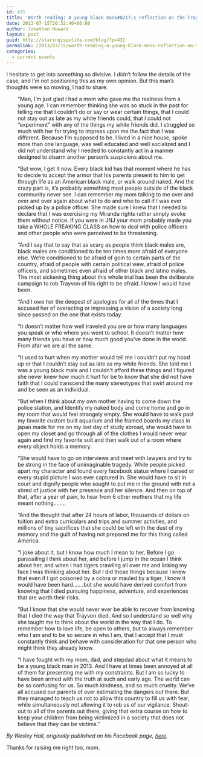 ```yaml
---
id: 431
title: 'Worth reading: A young black man&#8217;s reflection on the Trayvon Martin case'
date: 2013-07-15T20:32:40+00:00
author: Jonathan Howard
layout: post
guid: http://staringispolite.com/blog/?p=431
permalink: /2013/07/15/worth-reading-a-young-black-mans-reflection-on-the-trayvon-martin/
categories:
  - current events
---
```

I hesitate to get into something so divisive. I didn&#8217;t follow the details of the case, and I&#8217;m not positioning this as my own opinion. But this man&#8217;s thoughts were so moving, I had to share.

<p style="padding-left: 30px;">
  &#8220;Man, I&#8217;m just glad I had a mom who gave me the realness from a young age. I can remember thinking she was so stuck in the past for telling me that I couldn&#8217;t do or say or wear certain things, that I could not stay out as late as my white friends could, that I could not &#8220;experiment&#8221; with any of the things my white friends did. I struggled so much with her for trying to impress upon me the fact that I was different. Because I&#8217;m supposed to be. I lived in a nice house, spoke more than one language, was well educated and well socialized and I did not understand why I needed to <!--more-->constantly act in a manner designed to disarm another person&#8217;s suspicions about me.
</p>

<p style="padding-left: 30px;">
  &#8220;But wow, I get it now. Every black kid has that moment where he has to decide to accept the armor that his parents present to him to get through life as an American black male, or walk around naked. And the crazy part is, it’s probably something most people outside of the black community never see. I can remember my mom talking to me over and over and over again about what to do and who to call if I was ever picked up by a police officer. She made sure I knew that I needed to declare that I was exercising my Miranda rights rather simply evoke them without notice. If you were in JNJ your mom probably made you take a WHOLE FREAKING CLASS on how to deal with police officers and other people who were perceived to be threatening.
</p>

<p style="padding-left: 30px;">
  &#8220;And I say that to say that as scary as people think black males are, black males are conditioned to be ten times more afraid of everyone else. We’re conditioned to be afraid of goin to certain parts of the country, afraid of people with certain political view, afraid of police officers, and sometimes even afraid of other black and latino males. The most sickening thing about this whole trial has been the deliberate campaign to rob Trayvon of his right to be afraid. I know I would have been.
</p>

<p style="padding-left: 30px;">
  &#8220;And I owe her the deepest of apologies for all of the times that I accused her of overacting or impressing a vision of a society long since passed on the one that exists today.
</p>

<p style="padding-left: 30px;">
  &#8220;It doesn’t matter how well traveled you are or how many languages you speak or who where you went to school. It doesn’t matter how many friends you have or how much good you’ve done in the world. From afar we are all the same.
</p>

<p style="padding-left: 30px;">
  &#8220;It used to hurt when my mother would tell me I couldn’t put my hood up or that I couldn’t stay out as late as my white friends. She told me I was a young black male and I couldn’t afford these things and I figured she never knew how much it hurt for be to know that she did not have faith that I could transcend the many stereotypes that swirl around me and be seen as an individual.
</p>

<p style="padding-left: 30px;">
  &#8220;But when I think about my own mother having to come down the police station, and Identify my naked body and come home and go in my room that would feel strangely empty. She would have to walk past my favorite custom built aquarium and the framed boards my class in japan made for me on my last day of study abroad, she would have to open my closet and go through all of the clothes I would never wear again and find my favorite suit and then walk out of a room where every object holds a memory.
</p>

<p style="padding-left: 30px;">
  &#8220;She would have to go on interviews and meet with lawyers and try to be strong in the face of unimaginable tragedy. While people picked apart my character and found every facebook status where I cursed or every stupid picture I was ever captured in. She would have to sit in court and dignify people who sought to put me in the ground with not a shred of justice with her presence and her silence. And then on top of that, after a year of pain, to hear from 6 other mothers that my life meant nothing&#8230;&#8230;..
</p>

<p style="padding-left: 30px;">
  &#8220;And the thought that after 24 hours of labor, thousands of dollars on tuition and extra curriculars and trips and summer activties, and millions of tiny sacrifices that she could be left with the dust of my memory and the guilt of having not prepared me for this thing called America.
</p>

<p style="padding-left: 30px;">
  &#8220;I joke about it, but I know how much I mean to her. Before I go parasailing I think about her, and before I jump in the ocean I think about her, and when I had tigers crawling all over me and licking my face I was thinking about her. But I did those things because I knew that even if I got poisoned by a cobra or mauled by a tiger, I know it would have been hard&#8230;&#8230;.but she would have derived comfort from knowing that I died pursuing happiness, adventure, and experiences that are worth their risks.
</p>

<p style="padding-left: 30px;">
  &#8220;But I know that she would never ever be able to recover from knowing that I died the way that Trayvon died. And so I understand so well why she taught me to think about the world in the way that I do. To remember how to love life, be open to others, but to always remember who I am and to be so secure in who I am, that I accept that I must constantly think and behave with consideration for that one person who might think they already know.
</p>

<p style="padding-left: 30px;">
  &#8220;I have fought with my mom, dad, and stepdad about what it means to be a young black man in 2013. And I have at times been annoyed at all of them for presenting me with my constraints. But I am so lucky to have been armed with the truth at such and early age. The world can be so confusing for us. So much kindness, and so much cruelty. We&#8217;ve all accused our parents of over estimating the dangers out there. But they managed to teach us not to allow this country to fill us with fear, while simultaneously not allowing it to rob us of our vigilance. Shout-out to all of the parents out there, giving that extra course on how to keep your children from being victimized in a society that does not believe that they can be victims.&#8221;
</p>

_By Wesley Hall, originally published on his Facebook page, <a href="https://www.facebook.com/wesley.hall.923/posts/10151578601113860" target="_blank">here</a>._

Thanks for raising me right too, mom.